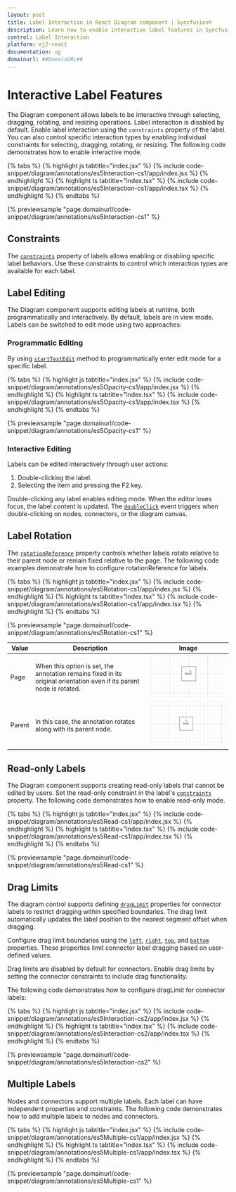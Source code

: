 ```yaml
---
layout: post
title: Label Interaction in React Diagram component | Syncfusion®
description: Learn how to enable interactive label features in Syncfusion® React Diagram including selection, dragging, rotation, resizing, editing, and drag limits.
control: Label Interaction
platform: ej2-react
documentation: ug
domainurl: ##DomainURL##
---
```


# Interactive Label Features

The Diagram component allows labels to be interactive through selecting, dragging, rotating, and resizing operations. Label interaction is disabled by default. Enable label interaction using the `constraints` property of the label. You can also control specific interaction types by enabling individual constraints for selecting, dragging, rotating, or resizing. The following code demonstrates how to enable interactive mode.

{% tabs %}
{% highlight js tabtitle="index.jsx" %}
{% include code-snippet/diagram/annotations/es5Interaction-cs1/app/index.jsx %}
{% endhighlight %}
{% highlight ts tabtitle="index.tsx" %}
{% include code-snippet/diagram/annotations/es5Interaction-cs1/app/index.tsx %}
{% endhighlight %}
{% endtabs %}

 {% previewsample "page.domainurl/code-snippet/diagram/annotations/es5Interaction-cs1" %}

## Constraints

The [`constraints`](https://ej2.syncfusion.com/react/documentation/diagram/constraints#annotation-constraints) property of labels allows enabling or disabling specific label behaviors. Use these constraints to control which interaction types are available for each label.

## Label Editing

The Diagram component supports editing labels at runtime, both programmatically and interactively. By default, labels are in view mode. Labels can be switched to edit mode using two approaches:

### Programmatic Editing
By using [`startTextEdit`](https://helpej2.syncfusion.com/react/documentation/api/diagram/#starttextedit) method to programmatically enter edit mode for a specific label.

{% tabs %}
{% highlight js tabtitle="index.jsx" %}
{% include code-snippet/diagram/annotations/es5Opacity-cs1/app/index.jsx %}
{% endhighlight %}
{% highlight ts tabtitle="index.tsx" %}
{% include code-snippet/diagram/annotations/es5Opacity-cs1/app/index.tsx %}
{% endhighlight %}
{% endtabs %}

 {% previewsample "page.domainurl/code-snippet/diagram/annotations/es5Opacity-cs1" %}

### Interactive Editing
Labels can be edited interactively through user actions:
1. Double-clicking the label.
2. Selecting the item and pressing the F2 key.

Double-clicking any label enables editing mode. When the editor loses focus, the label content is updated. The  [`doubleClick`](https://helpej2.syncfusion.com/react/documentation/api/diagram/#doubleclick) event triggers when double-clicking on nodes, connectors, or the diagram canvas.

## Label Rotation

The [`rotationReference`](https://helpej2.syncfusion.com/react/documentation/api/diagram/shapeAnnotationModel/#rotationreference) property controls whether labels rotate relative to their parent node or remain fixed relative to the page. The following code examples demonstrate how to configure rotationReference for labels.

{% tabs %}
{% highlight js tabtitle="index.jsx" %}
{% include code-snippet/diagram/annotations/es5Rotation-cs1/app/index.jsx %}
{% endhighlight %}
{% highlight ts tabtitle="index.tsx" %}
{% include code-snippet/diagram/annotations/es5Rotation-cs1/app/index.tsx %}
{% endhighlight %}
{% endtabs %}

 {% previewsample "page.domainurl/code-snippet/diagram/annotations/es5Rotation-cs1" %}

| Value | Description | Image |
| -------- | -------- | -------- |
| Page | When this option is set, the annotation remains fixed in its original orientation even if its parent node is rotated. | ![No_Rotation](images/page_rotationreference.gif) |
| Parent | In this case, the annotation rotates along with its parent node. | ![Rotation](images/parent_rotationreference.gif)|

## Read-only Labels

The Diagram component supports creating read-only labels that cannot be edited by users. Set the read-only constraint in the label's [`constraints`](https://helpej2.syncfusion.com/react/documentation/api/diagram/annotationModel/#constraints) property. The following code demonstrates how to enable read-only mode.

{% tabs %}
{% highlight js tabtitle="index.jsx" %}
{% include code-snippet/diagram/annotations/es5Read-cs1/app/index.jsx %}
{% endhighlight %}
{% highlight ts tabtitle="index.tsx" %}
{% include code-snippet/diagram/annotations/es5Read-cs1/app/index.tsx %}
{% endhighlight %}
{% endtabs %}

 {% previewsample "page.domainurl/code-snippet/diagram/annotations/es5Read-cs1" %}

## Drag Limits

The diagram control supports defining  [`dragLimit`](https://helpej2.syncfusion.com/react/documentation/api/diagram/annotationModel/#draglimit) properties for connector labels to restrict dragging within specified boundaries. The drag limit automatically updates the label position to the nearest segment offset when dragging.

Configure drag limit boundaries using the [`left`](https://helpej2.syncfusion.com/react/documentation/api/diagram/marginModel/#left), [`right`](https://helpej2.syncfusion.com/react/documentation/api/diagram/marginModel/#right), [`top`](https://helpej2.syncfusion.com/react/documentation/api/diagram/marginModel/#top), and [`bottom`](https://helpej2.syncfusion.com/react/documentation/api/diagram/marginModel/#bottom) properties. These properties limit connector label dragging based on user-defined values.

Drag limits are disabled by default for connectors. Enable drag limits by setting the connector constraints to include drag functionality.

The following code demonstrates how to configure dragLimit for connector labels:

{% tabs %}
{% highlight js tabtitle="index.jsx" %}
{% include code-snippet/diagram/annotations/es5Interaction-cs2/app/index.jsx %}
{% endhighlight %}
{% highlight ts tabtitle="index.tsx" %}
{% include code-snippet/diagram/annotations/es5Interaction-cs2/app/index.tsx %}
{% endhighlight %}
{% endtabs %}

 {% previewsample "page.domainurl/code-snippet/diagram/annotations/es5Interaction-cs2" %}

## Multiple Labels

Nodes and connectors support multiple labels. Each label can have independent properties and constraints. The following code demonstrates how to add multiple labels to nodes and connectors.

{% tabs %}
{% highlight js tabtitle="index.jsx" %}
{% include code-snippet/diagram/annotations/es5Multiple-cs1/app/index.jsx %}
{% endhighlight %}
{% highlight ts tabtitle="index.tsx" %}
{% include code-snippet/diagram/annotations/es5Multiple-cs1/app/index.tsx %}
{% endhighlight %}
{% endtabs %}

 {% previewsample "page.domainurl/code-snippet/diagram/annotations/es5Multiple-cs1" %}
